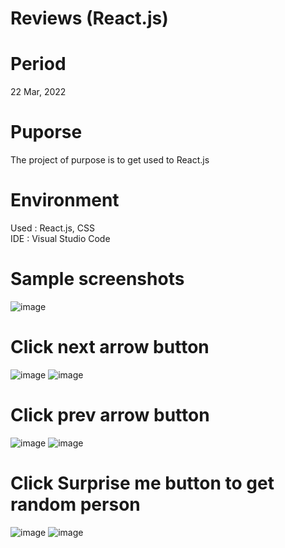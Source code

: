 # Reviews (React.js)

# Period
22 Mar, 2022

# Puporse
The project of purpose is to get used to React.js 

# Environment
Used : React.js, CSS  
IDE : Visual Studio Code

# Sample screenshots
![image](https://user-images.githubusercontent.com/90344204/159624599-d8f279b9-c2e0-4407-b1ca-5b48be009e96.png)

# Click next arrow button
![image](https://user-images.githubusercontent.com/90344204/159624663-9739f48a-41dd-4c61-89da-7155544131d5.png)
![image](https://user-images.githubusercontent.com/90344204/159624678-335080a6-656e-43f5-a338-8b1ae7297c86.png)

# Click prev arrow button
![image](https://user-images.githubusercontent.com/90344204/159624712-1e3d86d3-f3ca-451c-8cbb-d258b459ec4e.png)
![image](https://user-images.githubusercontent.com/90344204/159624724-148bcc26-72ea-4598-8b04-3d3374261e3e.png)

# Click Surprise me button to get random person
![image](https://user-images.githubusercontent.com/90344204/159624792-0858220d-31a0-464e-bbc3-5cd597ec6cf8.png)
![image](https://user-images.githubusercontent.com/90344204/159624803-1bf43616-ecba-45c2-8357-1ef21601b32d.png)
